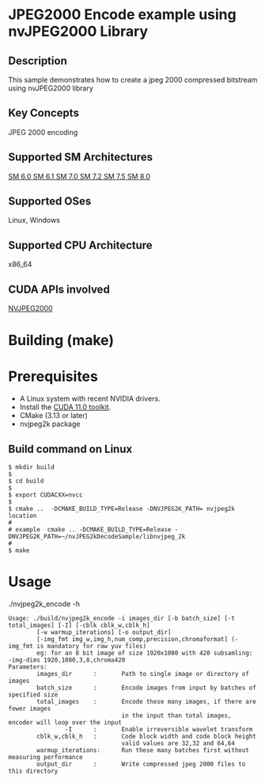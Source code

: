 # JPEG2000 Encode example using nvJPEG2000 Library

## Description

This sample demonstrates how to create a jpeg 2000 compressed bitstream using nvJPEG2000 library

## Key Concepts

JPEG 2000 encoding

## Supported SM Architectures

  [SM 6.0 ](https://developer.nvidia.com/cuda-gpus)  [SM 6.1 ](https://developer.nvidia.com/cuda-gpus)  [SM 7.0 ](https://developer.nvidia.com/cuda-gpus)  [SM 7.2 ](https://developer.nvidia.com/cuda-gpus)  [SM 7.5 ](https://developer.nvidia.com/cuda-gpus) [SM 8.0 ](https://developer.nvidia.com/cuda-gpus)

## Supported OSes

Linux, Windows

## Supported CPU Architecture

x86_64

## CUDA APIs involved

[NVJPEG2000](https://docs.nvidia.com/cuda/nvjpeg2000/index.html)


# Building (make)

# Prerequisites
- A Linux system with recent NVIDIA drivers.
- Install the [CUDA 11.0 toolkit](https://developer.nvidia.com/cuda-downloads).
- CMake (3.13 or later)
- nvjpeg2k package


## Build command on Linux
```
$ mkdir build
$
$ cd build 
$
$ export CUDACXX=nvcc
$
$ cmake ..  -DCMAKE_BUILD_TYPE=Release -DNVJPEG2K_PATH= nvjpeg2k location
#
# example  cmake .. -DCMAKE_BUILD_TYPE=Release -DNVJPEG2K_PATH=~/nvJPEG2kDecodeSample/libnvjpeg_2k
#
$ make
```



# Usage
./nvjpeg2k_encode -h

```
Usage: ./build/nvjpeg2k_encode -i images_dir [-b batch_size] [-t total_images] [-I] [-cblk cblk_w,cblk_h]
        [-w warmup_iterations] [-o output_dir] 
        [-img_fmt img_w,img_h,num_comp,precision,chromaformat] (-img_fmt is mandatory for raw yuv files)
        eg: for an 8 bit image of size 1920x1080 with 420 subsamling: -img-dims 1920,1080,3,8,chroma420
Parameters: 
        images_dir      :       Path to single image or directory of images
        batch_size      :       Encode images from input by batches of specified size
        total_images    :       Encode these many images, if there are fewer images 
                                in the input than total images, encoder will loop over the input
                -I      :       Enable irreversible wavelet transform
        cblk_w,cblk_h   :       Code block width and code block height
                                valid values are 32,32 and 64,64 
        warmup_iterations:      Run these many batches first without measuring performance
        output_dir      :       Write compressed jpeg 2000 files to this directory

```



